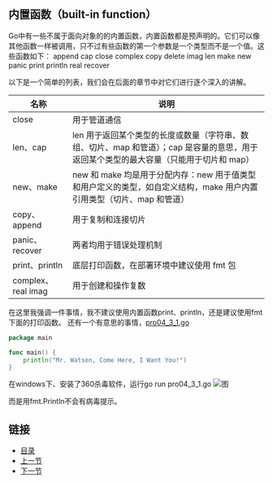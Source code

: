 ## 内置函数（built-in function）
Go中有一些不属于面向对象的的内置函数，内置函数都是预声明的。它们可以像其他函数一样被调用，只不过有些函数的第一个参数是一个类型而不是一个值。这些函数如下：
    append cap close complex copy delete imag len
    make new panic print println real recover

以下是一个简单的列表，我们会在后面的章节中对它们进行逐个深入的讲解。

|名称|说明|
|---|---|
|close|用于管道通信|
|len、cap|len 用于返回某个类型的长度或数量（字符串、数组、切片、map 和管道）；cap 是容量的意思，用于返回某个类型的最大容量（只能用于切片和 map）|
|new、make|new 和 make 均是用于分配内存：new 用于值类型和用户定义的类型，如自定义结构，make 用户内置引用类型（切片、map 和管道）|
|copy、append|用于复制和连接切片|
|panic、recover|两者均用于错误处理机制|
|print、println|底层打印函数，在部署环境中建议使用 fmt 包|
|complex、real imag|用于创建和操作复数|

在这里我强调一件事情，我不建议使用内置函数print、println，还是建议使用fmt下面的打印函数。
还有一个有意思的事情，[pro04_3_1.go](https://github.com/sunnygocms/gobook/blob/master/src/go_lang_base/04/sunny/pro04_3_1.go)

```go
package main

func main() {
	println("Mr. Watson, Come Here, I Want You!")
}

```
在windows下、安装了360杀毒软件，运行go run pro04_3_1.go
![图](https://github.com/sunnygocms/gobook/blob/master/go_lang_base/04_3_1.png)

而是用fmt.Println不会有病毒提示。


## 链接
- [目录](https://github.com/sunnygocms/gobook/blob/master/menu.md)
- [上一节](https://github.com/sunnygocms/gobook/blob/master/go_lang_base/04.2.md)
- [下一节](https://github.com/sunnygocms/gobook/blob/master/go_lang_base/04.4.md)